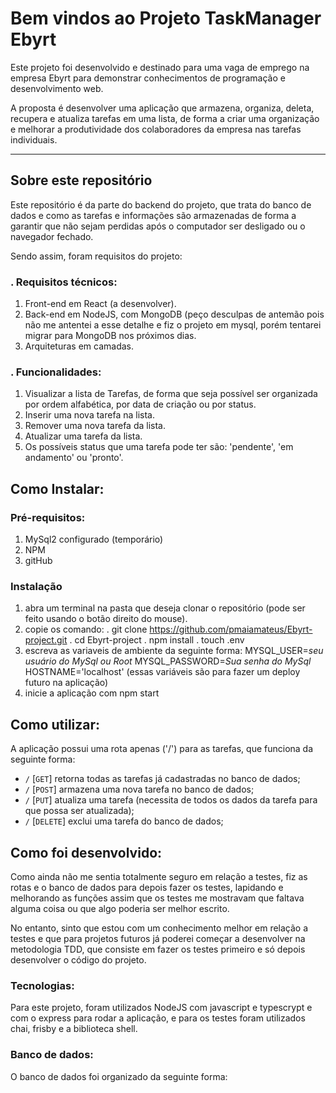# Bem vindos ao Projeto TaskManager Ebyrt

Este projeto foi desenvolvido e destinado para uma vaga de emprego na empresa Ebyrt para demonstrar conhecimentos de programação e desenvolvimento web.

A proposta é desenvolver uma aplicação que armazena, organiza, deleta, recupera e atualiza tarefas em uma lista, de forma a criar uma organização e melhorar a produtividade dos colaboradores da empresa nas tarefas individuais.

---

## Sobre este repositório

Este repositório é da parte do backend do projeto, que trata do banco de dados e como as tarefas e informações são armazenadas de forma a garantir que não sejam perdidas após o computador ser desligado ou o navegador fechado.

Sendo assim, foram requisitos do projeto:

### . Requisitos técnicos:

1. Front-end em React (a desenvolver).
2. Back-end em NodeJS, com MongoDB (peço desculpas de antemão pois não me antentei a esse detalhe e fiz o projeto em mysql, porém tentarei migrar para MongoDB nos próximos dias.
3. Arquiteturas em camadas.

### . Funcionalidades:

1. Visualizar a lista de Tarefas, de forma que seja possível ser organizada por ordem alfabética, por data de criação ou por status.
2. Inserir uma nova tarefa na lista.
3. Remover uma nova tarefa da lista.
4. Atualizar uma tarefa da lista.
5. Os possíveis status que uma tarefa pode ter são: 'pendente', 'em andamento' ou 'pronto'.

## Como Instalar:

### Pré-requisitos:

1. MySql2 configurado (temporário)
2. NPM
3. gitHub

### Instalação

1. abra um terminal na pasta que deseja clonar o repositório (pode ser feito usando o botão direito do mouse).
2. copie os comando:
   . git clone https://github.com/pmaiamateus/Ebyrt-project.git
   . cd Ebyrt-project
   . npm install
   . touch .env
3. escreva as variaveis de ambiente da seguinte forma:
MYSQL_USER=*seu usuário do MySql ou Root*
MYSQL_PASSWORD=*Sua senha do MySql*
HOSTNAME='localhost'
(essas variáveis são para fazer um deploy futuro na aplicação)
4. inicie a aplicação com npm start

## Como utilizar:

A aplicação possui uma rota apenas ('/') para as tarefas, que funciona da seguinte forma:
* `/` [`GET`] retorna todas as tarefas já cadastradas no banco de dados;
* `/` [`POST`] armazena uma nova tarefa no banco de dados;
* `/` [`PUT`] atualiza uma tarefa (necessita de todos os dados da tarefa para que possa ser atualizada);
* `/` [`DELETE`] exclui uma tarefa do banco de dados;

## Como foi desenvolvido:

Como ainda não me sentia totalmente seguro em relação a testes, fiz as rotas e o banco de dados para depois fazer os testes, lapidando e melhorando as funções assim que os testes me mostravam que faltava alguma coisa ou que algo poderia ser melhor escrito.

No entanto, sinto que estou com um conhecimento melhor em relação a testes e que para projetos futuros já poderei começar a desenvolver na metodologia TDD, que consiste em fazer os testes primeiro e só depois desenvolver o código do projeto.

### Tecnologias:

Para este projeto, foram utilizados NodeJS com javascript e typescrypt e com o express para rodar a aplicação, e para os testes foram utilizados chai, frisby e a biblioteca shell.

### Banco de dados:

O banco de dados foi organizado da seguinte forma:

